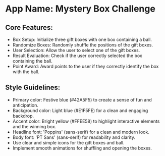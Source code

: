 # **App Name**: Mystery Box Challenge

## Core Features:

- Box Setup: Initialize three gift boxes with one box containing a ball.
- Randomize Boxes: Randomly shuffle the positions of the gift boxes.
- User Selection: Allow the user to select one of the gift boxes.
- Result Evaluation: Check if the user correctly selected the box containing the ball.
- Point Award: Award points to the user if they correctly identify the box with the ball.

## Style Guidelines:

- Primary color: Festive blue (#42A5F5) to create a sense of fun and anticipation.
- Background color: Light blue (#E1F5FE) for a clean and engaging backdrop.
- Accent color: Bright yellow (#FFEE58) to highlight interactive elements and the winning box.
- Headline font: 'Poppins' (sans-serif) for a clean and modern look.
- Body font: 'PT Sans' (sans-serif) for readability and clarity.
- Use clear and simple icons for the gift boxes and ball.
- Implement smooth animations for shuffling and opening the boxes.